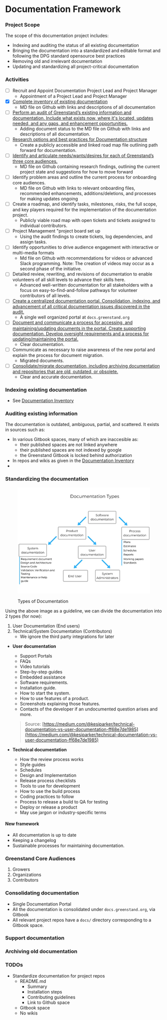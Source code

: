 # Documentation Framework

### Project Scope

The scope of this documentation project includes:

* Indexing and auditing the status of all existing documentation
* Bringing the documentation into a standardized and editable format and following the DPG standard opensource best practices
* Removing old and irrelevant documentation
* Updating and standardizing all project-critical documentation

### Activities

* [ ] Recruit and Appoint Documentation Project Lead and Project Manager
  * Appointment of a Project Lead and Project Manager
* [x] [Complete inventory of existing documentation](documentation-framework.md#indexing-existing-documentation)&#x20;
  * MD file on Github with links and descriptions of all documentation
* [ ] [Perform an audit of Greenstand’s existing information and documentation. Include what exists now, where it's located, updates needed, and any gaps, and enhancement opportunities.](documentation-framework.md#auditing-existing-information)
  * Adding document status to the MD file on Github with links and descriptions of all documentation.
* [ ] [Research options and best practices for Documentation structure](documentation-framework.md#standardizing-the-documentation)
  * Create a publicly accessible and linked road map file outlining path forward for documentation.
* [ ] [Identify and articulate needs/wants/desires for each of Greenstand’s three core audiences.](documentation-framework.md#greenstand-core-audiences)
  * MD file on Github containing research findings, outlining the current project state and suggestions for how to move forward
* [ ] Identify problem areas and outline the current process for onboarding core audiences.
  * MD file on Github with links to relevant onboarding files, recommended enhancements, additions/deletions, and processes for making updates ongoing
* [ ] Create a roadmap, and identify tasks, milestones, risks, the full scope, and key players required for the implementation of the documentation project.
  * Publicly viable road map with open tickets and tickets assigned to individual contributors.
* [ ] Project Management "project board set up
  * Using the audit findings to create tickets, log dependencies, and assign tasks.
* [ ] Identify opportunities to drive audience engagement with interactive or multi-media formats
  * Md file on Github with recommendations for videos or advanced Slack programming. Note: The creation of videos may occur as a second phase of the initiative.
* [ ] Detailed review, rewriting, and revisions of documentation to enable volunteers of all skill levels to advance their skills here.
  * Advanced well-written documentation for all stakeholders with a focus on easy-to-find-and-follow pathways for volunteer contributors of all levels.
* [ ] [Create a centralized documentation portal. Consolidation, indexing, and advancement of all critical documentation issues discovered in the audit.](documentation-framework.md#consolidating-documentation)
  * A single well organized portal at `docs.greenstand.org`
* [ ] [Document and communicate a process for accessing, and maintaining/updating documents in the portal. Create supporting documentation. Develop oversight requirements and a process for updating/maintaining the portal.](documentation-framework.md#support-documentation)
  * Clear documentation.
* [ ] Communicate as necessary to raise awareness of the new portal and explain the process for document migration.
  * Migrated documents.
* [ ] [Consolidate/migrate documentation, including archiving documentation and repositories that are old, outdated, or obsolete.](documentation-framework.md#archiving-old-documentation)
  * Clear and accurate documentation.

### Indexing existing documentation

* See [Documentation Inventory](documentation-inventory.md)

### Auditing existing information

The documentation is outdated, ambiguous, partial, and scattered. It exists in sources such as:

* In various Gitbook spaces, many of which are inaccesible as:
  * their published spaces are not linked anywhere
  * their published spaces are not indexed by google
  * the Greenstand Gitbook is locked behind authorization
* In repos and wikis as given in the [Documentation Inventory](documentation-inventory.md)
*

### Standardizing the documentation

<figure><img src=".gitbook/assets/img.png" alt=""><figcaption><p>Types of Documentation</p></figcaption></figure>

Using the above image as a guideline, we can divide the documentation into 2 types (for now):

1. User Documentation (End users)
2. Technical/System Documentation (Contributors)
   * We ignore the third party integrations for later

*   **User documentation**

    * Support Portals
    * FAQs
    * Video tutorials
    * Step-by-step guides
    * Embedded assistance
    * Software requirements.
    * Installation guide.
    * How to start the system.
    * How to use features of a product.
    * Screenshots explaining those features.
    * Contacts of the developer if an undocumented question arises and more.

    > Source: [https://medium.com/@kesiparker/technical-documentation-vs-user-documentation-ff68e7de1985](https://medium.com/@kesiparker/technical-documentation-vs-user-documentation-ff68e7de1985)
* **Technical documentation**
  * How the review process works
  * Style guides
  * Schedules
  * Design and Implementation
  * Release process checklists
  * Tools to use for development
  * How to use the build process
  * Coding practices to follow
  * Process to release a build to QA for testing
  * Deploy or release a product
  * May use jargon or industry-specific terms

#### New framework

* All documentation is up to date
* Keeping a changelog
* Sustainable processes for maintaining documentation.

### Greenstand Core Audiences

1. Growers
2. Organizations
3. Contributors

### Consolidating documentation

* Single Documentation Portal
* All the documentation is consolidated under `docs.greenstand.org`, via Gitbook
* All relevant project repos have a `docs/` directory corresponding to a Gitbook space.

### Support documentation

### Archiving old documentation

### TODOs

* Standardize documentation for project repos
  * README.md
    * Summary
    * Installation steps
    * Contributing guidelines
    * Link to Github space
  * Gitbook space
  * No wikis

